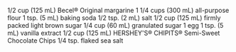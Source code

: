 1/2 cup (125 mL) Becel® Original margarine
1 1/4 cups (300 mL) all-purpose flour
1 tsp. (5 mL) baking soda
1/2 tsp. (2 mL) salt
1/2 cup (125 mL) firmly packed light brown sugar
1/4 cup (60 mL) granulated sugar
1 egg
1 tsp. (5 mL) vanilla extract
1/2 cup (125 mL) HERSHEY'S® CHIPITS® Semi-Sweet Chocolate Chips
1/4 tsp. flaked sea salt